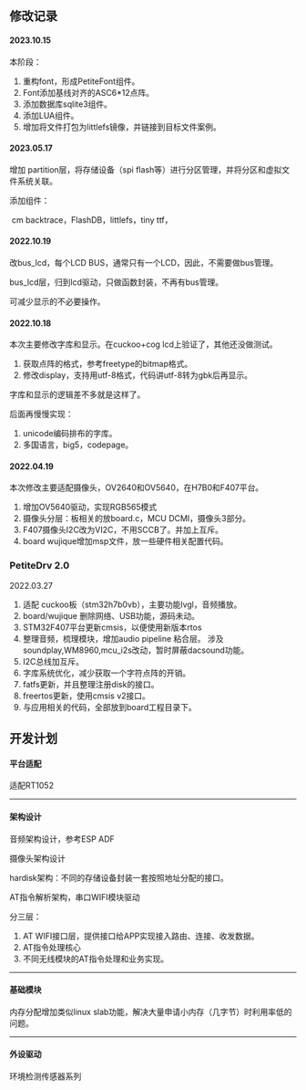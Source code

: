 ## 修改记录

#### 2023.10.15
本阶段：
1. 重构font，形成PetiteFont组件。
2. Font添加基线对齐的ASC6*12点阵。
3. 添加数据库sqlite3组件。
4. 添加LUA组件。
5. 增加将文件打包为littlefs镜像，并链接到目标文件案例。


#### 2023.05.17

增加 partition层，将存储设备（spi flash等）进行分区管理，并将分区和虚拟文件系统关联。

添加组件：

​	cm backtrace，FlashDB，littlefs，tiny ttf，

#### 2022.10.19

改bus_lcd，每个LCD BUS，通常只有一个LCD，因此，不需要做bus管理。

bus_lcd层，归到lcd驱动，只做函数封装，不再有bus管理。

可减少显示的不必要操作。

#### 2022.10.18

本次主要修改字库和显示。在cuckoo+cog lcd上验证了，其他还没做测试。

1. 获取点阵的格式，参考freetype的bitmap格式。
2. 修改display，支持用utf-8格式，代码讲utf-8转为gbk后再显示。

字库和显示的逻辑差不多就是这样了。

后面再慢慢实现：

1. unicode编码排布的字库。
2. 多国语言，big5，codepage。

#### 2022.04.19

本次修改主要适配摄像头，OV2640和OV5640，在H7B0和F407平台。

1. 增加OV5640驱动，实现RGB565模式
2. 摄像头分层：板相关的放board.c，MCU DCMI，摄像头3部分。
3. F407摄像头I2C改为VI2C，不用SCCB了。并加上互斥。
4. board wujique增加msp文件，放一些硬件相关配置代码。

### **PetiteDrv 2.0**

2022.03.27

1. 适配 cuckoo板（stm32h7b0vb），主要功能lvgl，音频播放。
2. board/wujique 删除网络、USB功能，源码未动。
3. STM32F407平台更新cmsis，以便使用新版本rtos
4. 整理音频，梳理模块，增加audio pipeline 粘合层。
   	涉及soundplay,WM8960,mcu_i2s改动，暂时屏蔽dacsound功能。
5. I2C总线加互斥。
6. 字库系统优化，减少获取一个字符点阵的开销。
7. fatfs更新，并且整理注册disk的接口。
8. freertos更新，使用cmsis v2接口。
9. 与应用相关的代码，全部放到board工程目录下。

## 开发计划



#### 平台适配

适配RT1052

---

#### 架构设计

音频架构设计，参考ESP ADF

摄像头架构设计

hardisk架构：不同的存储设备封装一套按照地址分配的接口。

AT指令解析架构，串口WIFI模块驱动

分三层：

1. AT WIFI接口层，提供接口给APP实现接入路由、连接、收发数据。
2. AT指令处理核心
3. 不同无线模块的AT指令处理和业务实现。

---

#### 基础模块

内存分配增加类似linux slab功能，解决大量申请小内存（几字节）时利用率低的问题。

---

#### 外设驱动

环境检测传感器系列

